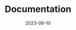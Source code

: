 ---
tags: [index-pages]
title: 'Documentation'
permalink: false
redirect: 'https://github.com/geomedialab/atlascine/wiki'
date: 2023-06-10
---